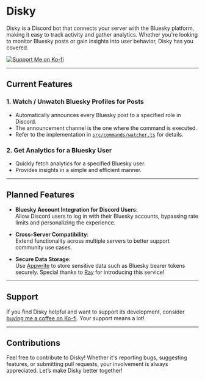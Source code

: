 # Disky

Disky is a Discord bot that connects your server with the Bluesky platform, making it easy to track activity and gather analytics. Whether you're looking to monitor Bluesky posts or gain insights into user behavior, Disky has you covered.

[![Support Me on Ko-fi](https://img.shields.io/badge/Ko--fi-Support%20Me-orange?style=flat-square&logo=ko-fi)](https://ko-fi.com/apfelteesaft)

---

## Current Features

### 1. Watch / Unwatch Bluesky Profiles for Posts
- Automatically announces every Bluesky post to a specified role in Discord.
- The announcement channel is the one where the command is executed.
- Refer to the implementation in [`src/commands/watcher.ts`](src/commands/watcher.ts) for details.

### 2. Get Analytics for a Bluesky User
- Quickly fetch analytics for a specified Bluesky user.
- Provides insights in a simple and efficient manner.

---

## Planned Features

- **Bluesky Account Integration for Discord Users**:  
  Allow Discord users to log in with their Bluesky accounts, bypassing rate limits and personalizing the experience.

- **Cross-Server Compatibility**:  
  Extend functionality across multiple servers to better support community use cases.

- **Secure Data Storage**:  
  Use [Appwrite](https://appwrite.io/) to store sensitive data such as Bluesky bearer tokens securely. Special thanks to [Ray](https://github.com/reiyua) for introducing this service!

---

## Support

If you find Disky helpful and want to support its development, consider [buying me a coffee on Ko-fi](https://ko-fi.com/apfelteesaft). Your support means a lot!

---

## Contributions

Feel free to contribute to Disky! Whether it's reporting bugs, suggesting features, or submitting pull requests, your involvement is always appreciated. Let’s make Disky better together!
